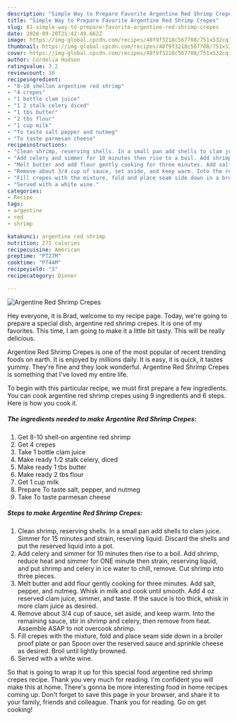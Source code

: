 ```yaml
---
description: "Simple Way to Prepare Favorite Argentine Red Shrimp Crepes"
title: "Simple Way to Prepare Favorite Argentine Red Shrimp Crepes"
slug: 81-simple-way-to-prepare-favorite-argentine-red-shrimp-crepes
date: 2020-09-20T21:42:49.662Z
image: https://img-global.cpcdn.com/recipes/48f9f3218c567708/751x532cq70/argentine-red-shrimp-crepes-recipe-main-photo.jpg
thumbnail: https://img-global.cpcdn.com/recipes/48f9f3218c567708/751x532cq70/argentine-red-shrimp-crepes-recipe-main-photo.jpg
cover: https://img-global.cpcdn.com/recipes/48f9f3218c567708/751x532cq70/argentine-red-shrimp-crepes-recipe-main-photo.jpg
author: Cordelia Hudson
ratingvalue: 3.2
reviewcount: 10
recipeingredient:
- "8-10 shellon argentine red shrimp"
- "4 crepes"
- "1 bottle clam juice"
- "1 2 stalk celery diced"
- "1 tbs butter"
- "2 tbs flour"
- "1 cup milk"
- "To taste salt pepper and nutmeg"
- "To taste parmesan cheese"
recipeinstructions:
- "Clean shrimp, reserving shells. In a small pan add shells to clam juice. Simmer for 15 minutes and strain, reserving liquid. Discard the shells and put the reserved liquid into a pot."
- "Add celery and simmer for 10 minutes then rise to a boil. Add shrimp, reduce heat and simmer for ONE minute then strain, reserving liquid, and put shrimp and celery in ice water to chill, remove. Cut shrimp into three pieces."
- "Melt butter and add flour gently cooking for three minutes. Add salt, pepper, and nutmeg. Whisk in milk and cook until smooth. Add 4 oz reserved clam juice, simmer, and taste. If the sauce is too thick, whisk in more clam juice as desired."
- "Remove about 3/4 cup of sauce, set aside, and keep warm. Into the remaining sauce, stir in shrimp and celery, then remove from heat. Assemble ASAP to not overcook shrimp."
- "Fill crepes with the mixture, fold and place seam side down in a broiler proof plate or pan Spoon over the reserved sauce and sprinkle cheese as desired. Broil until lightly browned."
- "Served with a white wine."
categories:
- Recipe
tags:
- argentine
- red
- shrimp

katakunci: argentine red shrimp 
nutrition: 271 calories
recipecuisine: American
preptime: "PT27M"
cooktime: "PT44M"
recipeyield: "3"
recipecategory: Dinner

---
```



![Argentine Red Shrimp Crepes](https://img-global.cpcdn.com/recipes/48f9f3218c567708/751x532cq70/argentine-red-shrimp-crepes-recipe-main-photo.jpg)

Hey everyone, it is Brad, welcome to my recipe page. Today, we're going to prepare a special dish, argentine red shrimp crepes. It is one of my favorites. This time, I am going to make it a little bit tasty. This will be really delicious.

Argentine Red Shrimp Crepes is one of the most popular of recent trending foods on earth. It is enjoyed by millions daily. It is easy, it is quick, it tastes yummy. They're fine and they look wonderful. Argentine Red Shrimp Crepes is something that I've loved my entire life.




To begin with this particular recipe, we must first prepare a few ingredients. You can cook argentine red shrimp crepes using 9 ingredients and 6 steps. Here is how you cook it.

<!--inarticleads1-->

##### The ingredients needed to make Argentine Red Shrimp Crepes:

1. Get 8-10 shell-on argentine red shrimp
1. Get 4 crepes
1. Take 1 bottle clam juice
1. Make ready 1 ⁄2 stalk celery, diced
1. Make ready 1 tbs butter
1. Make ready 2 tbs flour
1. Get 1 cup milk
1. Prepare To taste salt, pepper, and nutmeg
1. Take To taste parmesan cheese




<!--inarticleads2-->

##### Steps to make Argentine Red Shrimp Crepes:

1. Clean shrimp, reserving shells. In a small pan add shells to clam juice. Simmer for 15 minutes and strain, reserving liquid. Discard the shells and put the reserved liquid into a pot.
1. Add celery and simmer for 10 minutes then rise to a boil. Add shrimp, reduce heat and simmer for ONE minute then strain, reserving liquid, and put shrimp and celery in ice water to chill, remove. Cut shrimp into three pieces.
1. Melt butter and add flour gently cooking for three minutes. Add salt, pepper, and nutmeg. Whisk in milk and cook until smooth. Add 4 oz reserved clam juice, simmer, and taste. If the sauce is too thick, whisk in more clam juice as desired.
1. Remove about 3/4 cup of sauce, set aside, and keep warm. Into the remaining sauce, stir in shrimp and celery, then remove from heat. Assemble ASAP to not overcook shrimp.
1. Fill crepes with the mixture, fold and place seam side down in a broiler proof plate or pan Spoon over the reserved sauce and sprinkle cheese as desired. Broil until lightly browned.
1. Served with a white wine.




So that is going to wrap it up for this special food argentine red shrimp crepes recipe. Thank you very much for reading. I'm confident you will make this at home. There's gonna be more interesting food in home recipes coming up. Don't forget to save this page in your browser, and share it to your family, friends and colleague. Thank you for reading. Go on get cooking!
